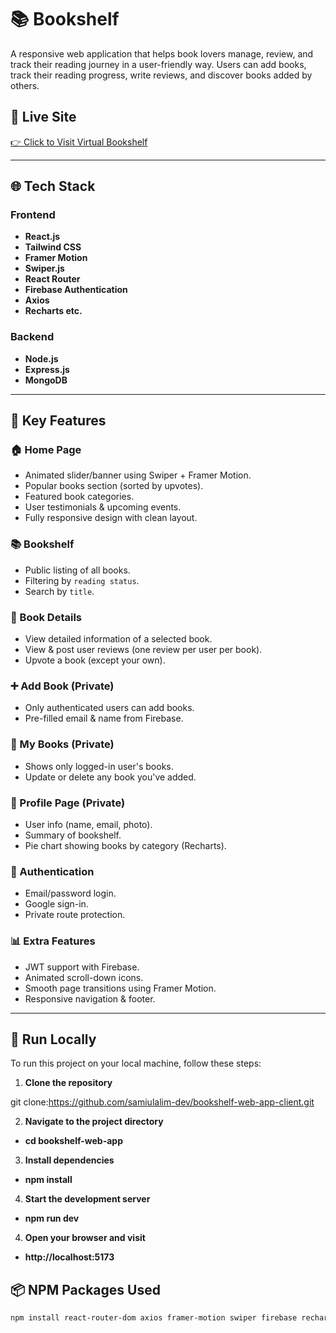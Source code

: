 # 📚 Bookshelf

A responsive web application that helps book lovers manage, review, and track their reading journey in a user-friendly way. Users can add books, track their reading progress, write reviews, and discover books added by others.

## 🔗 Live Site

[👉 Click to Visit Virtual Bookshelf](https://bookshelf-web-apps.netlify.app/)

---

## 🌐 Tech Stack

### Frontend

- **React.js**
- **Tailwind CSS**
- **Framer Motion**
- **Swiper.js**
- **React Router**
- **Firebase Authentication**
- **Axios**
- **Recharts etc.**

### Backend

- **Node.js**
- **Express.js**
- **MongoDB**

---

## 🚀 Key Features

### 🏠 Home Page

- Animated slider/banner using Swiper + Framer Motion.
- Popular books section (sorted by upvotes).
- Featured book categories.
- User testimonials & upcoming events.
- Fully responsive design with clean layout.

### 📚 Bookshelf

- Public listing of all books.
- Filtering by `reading status`.
- Search by `title`.

### 📖 Book Details

- View detailed information of a selected book.
- View & post user reviews (one review per user per book).
- Upvote a book (except your own).

### ➕ Add Book (Private)

- Only authenticated users can add books.
- Pre-filled email & name from Firebase.

### 🔄 My Books (Private)

- Shows only logged-in user's books.
- Update or delete any book you've added.

### 👤 Profile Page (Private)

- User info (name, email, photo).
- Summary of bookshelf.
- Pie chart showing books by category (Recharts).

### 🔐 Authentication

- Email/password login.
- Google sign-in.
- Private route protection.

### 📊 Extra Features

- JWT support with Firebase.
- Animated scroll-down icons.
- Smooth page transitions using Framer Motion.
- Responsive navigation & footer.

---

## 🚀 Run Locally

To run this project on your local machine, follow these steps:

1. **Clone the repository**

git clone:https://github.com/samiulalim-dev/bookshelf-web-app-client.git

2. **Navigate to the project directory**
- **cd bookshelf-web-app**
3. **Install dependencies**
- **npm install**
4. **Start the development server**
- **npm run dev**
4. **Open your browser and visit**
- **http://localhost:5173**

## 📦 NPM Packages Used

```bash
npm install react-router-dom axios framer-motion swiper firebase recharts date-fns lottie-react react-icons react-toastify sweetalert2
```
